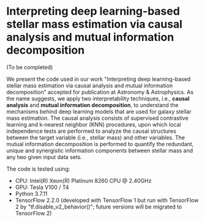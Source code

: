 # Interpreting deep learning-based stellar mass estimation via causal analysis and mutual information decomposition

(To be completed)

We present the code used in our work "Interpreting deep learning-based stellar mass estimation via causal analysis and mutual information decomposition" accepted for publication at Astronomy & Astrophysics. As the name suggests, we apply two interpretability techniques, i.e., **causal analysis** and **mutual information decomposition**, to understand the mechanisms behind deep learning models that are used for galaxy stellar mass estimation. The causal analysis consists of supervised contrastive learning and k-nearest neighbor (KNN) procedures, upon which local independence tests are performed to analyze the causal structures between the target variable (i.e., stellar mass) and other variables. The mutual information decomposition is performed to quantify the redundant, unique and synergistic information components between stellar mass and any two given input data sets.

The code is tested using:
* CPU: Intel(R) Xeon(R) Platinum 8260 CPU @ 2.40GHz
* GPU: Tesla V100 / T4
* Python 3.7.11
* TensorFlow 2.2.0 (developed with TensorFlow 1 but run with TensorFlow 2 by "tf.disable_v2_behavior()"; future versions will be migrated to TensorFlow 2)
